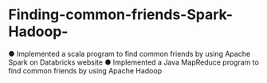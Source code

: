 # Finding-common-friends-Spark-Hadoop-
● Implemented a scala program to find common friends by using Apache Spark on Databricks website ● Implemented a Java MapReduce program to find common friends by using Apache Hadoop
